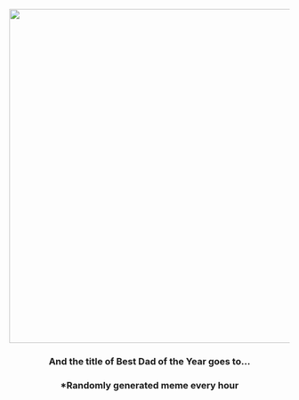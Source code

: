 <p align="center">
        <img src="https://i.redd.it/cagfc0insct91.gif" width="600" height="600">
        </p>
        <h3 align="center">And the title of Best Dad of the Year goes to...</h3>
        <h3 align="center">*Randomly generated meme every hour</h3>
    